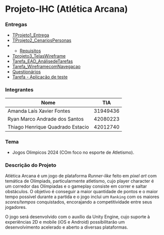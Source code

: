 # Projeto-IHC (Atlética Arcana)

### Entregas

- [TProjeto1_Entrega](https://github.com/Thiago2204/Atletica-Arcana/blob/main/README.md)
- [TProjeto2_CenariosPersonas](https://github.com/Thiago2204/Atletica-Arcana/blob/main/Modelagem/Dicionário.md)
- - [Requisitos](https://github.com/Thiago2204/Atletica-Arcana/blob/main/Modelagem/Requisitos.md)
- [Tprojeto3_TelasWireframe](https://github.com/Thiago2204/Atletica-Arcana/blob/main/Modelagem/Wireframe.md)
- [Tarefa_EAD_AnálisedeTarefas](https://github.com/Thiago2204/Atletica-Arcana/blob/main/Modelagem/análise_de_tarefas.md)
- [Tarefa_WireframecomNavegacao](https://github.com/Thiago2204/Atletica-Arcana/blob/main/Modelagem/Wireframe.md)
- [Questionários](https://github.com/Thiago2204/Atletica-Arcana/blob/main/Dados_Publico/Questionarios.md)
- [Tarefa - Aplicação de teste ](https://github.com/Thiago2204/Atletica-Arcana/blob/main/Dados_Publico/Resultados.md)

### Integrantes 

|Nome|TIA|
|----|---|
|Amanda Laís Xavier Fontes|31949436|
|Ryan Marco Andrade dos Santos|42080223|
|Thiago Henrique Quadrado Estacio|42012740|

### Tema 
- Jogos Olimpicos 2024 (COm foco no esporte de Atletismo).

### Descrição do Projeto 
Atlética Arcana é um jogo de plataforma _Runner-like_ feito em _pixel art_ com temática de Olímpiads, particularmente atletismo, cujo player character é um corredor das Olímpiadas e o gameplay consiste em correr e saltar obstáculos.
O objetivo é conseguir a maior quantidade de pontos e o maior tempo possível durante a partida e o jogo inclui um `Ranking` com os maiores _scores/tempos_ conquistados, encorajando a competitividade entre seus jogadores. 

O jogo será desenvolvido com o auxílio da Unity Engine, cujo suporte à experiências 2D e mobile (iOS e Android) possibilitarão um desenvolvimento acelerado e aberto a diversas plataformas.
